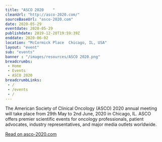 ```yaml
--- 
title: "ASCO 2020    "
cleanUrl: "http://asco-2020.com/"
sourceBaseUrl: "asco-2020.com"
date: 2020-05-29
eventdate: 2020-05-29
publishdate: 2019-12-20T19:59:39Z
enddate: 2020-06-02
location: "McCormick Place  Chicago, IL, USA"
layout: "event"
sub: "events"
banner : "/images/resources/ASCO 2020.png"
breadcrumbs:
 - Home
 - Events
 - ASCO 2020
breadcrumbLinks:
 - / 
 - /events
 - / 
---
```

The American Society of Clinical Oncology (ASCO) 2020 annual meeting will take place from 29th May to 2nd June, 2020 in Chicago, IL. ASCO offers premier scientific events for oncology professionals, patient advocates, industry representatives, and major media outlets worldwide.  
  
[Read on asco-2020.com](http://asco-2020.com/)
